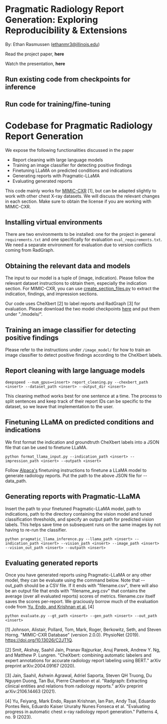 # Pragmatic Radiology Report Generation: Exploring Reproducibility & Extensions

By: Ethan Rasmussen (ethanmr3@illinois.edu)

Read the project paper, **here**

Watch the presentation, **here**

## Run existing code from checkpoints for inference

## Run code for training/fine-tuning


# Codebase for Pragmatic Radiology Report Generation

We expose the following functionalities discussed in the paper
* Report cleaning with large language models
* Training an image classifier for detecting positive findings
* Finetuning LLaMA on predicted conditions and indications
* Generating reports with Pragmatic-LLaMA
* Evaluating generated reports

This code mainly works for [MIMIC-CXR](https://physionet.org/content/mimic-cxr/2.0.0/) [1], but can be adapted slightly to work with other chest X-ray datasets. We will discuss the relevant changes in each section. Make sure to obtain the license if you are working with MIMIC-CXR.

## Installing virtual environments

There are two environments to be installed: one for the project in general `requirements.txt` and one specifically for evaluation `eval_requirements.txt`. We need a separate environment for evaluation due to version conflicts coming from RadGraph.


## Obtaining the relevant data and models

The input to our model is a tuple of (image, indication). Please follow the relevant dataset instructions to obtain them, especially the indication section. For MIMIC-CXR, you can use [create_section_files.py](https://github.com/MIT-LCP/mimic-cxr/tree/master/txt) to extract the indication, findings, and impression sections.

Our code uses CheXbert [2] to label reports and RadGraph [3] for evaluation. Please download the two model checkpoints [here](https://github.com/rajpurkarlab/CXR-Report-Metric) and put them under "./models/".

## Training an image classifier for detecting positive findings

Please refer to the instructions under `/image_model/` for how to train an image classifier to detect positive findings according to the CheXbert labels.

## Report cleaning with large language models

```
deepspeed --num_gpus=<insert> report_cleaning.py --chexbert_path <insert> --dataset_path <insert> --output_dir <insert>
```

This cleaning method works best for one sentence at a time. The process to split sentences and keep track of their report IDs can be specific to the dataset, so we leave that implementation to the user.

## Finetuning LLaMA on predicted conditions and indications

We first format the indication and groundtruth CheXbert labels into a JSON file that can be used to finetune LLaMA.

```
python format_llama_input.py --indication_path <insert> --impression_path <insert> --outpath <insert>
```

Follow [Alpaca's](https://github.com/tatsu-lab/stanford_alpaca) finetuning instructions to finetune a LLaMA model to generate radiology reports. Put the path to the above JSON file for --data_path.

## Generating reports with Pragmatic-LLaMA

Insert the path to your finetuned Pragmatic-LLaMA model, path to indications, path to the directory containing the vision model and tuned classification thresholds, and specify an output path for predicted vision labels. This helps save time on subsequent runs on the same images by not having to re-run the classifier.

```
python pragmatic_llama_inference.py --llama_path <insert> --indication_path <insert> --vision_path <insert> --image_path <insert> --vision_out_path <insert> --outpath <insert>
```

## Evaluating generated reports

Once you have generated reports using Pragmatic-LLaMA or any other model, they can be evaluate using the command below. Note that --out_path should be a CSV file. If it ends with "filename.csv", there will also be an output file that ends with "filename_avg.csv" that contains the average (over all evaluated reports) scores of metrics. filename.csv itself saves the scores per-report. We graciously borrow much of the evaluation code from [Yu, Endo, and Krishnan et al.](https://github.com/rajpurkarlab/CXR-Report-Metric/blob/main/CXRMetric/run_eval.py) [4]

```
python evaluate.py --gt_path <insert> --gen_path <insert> --out_path <insert>
```

[1] Johnson, Alistair, Pollard, Tom, Mark, Roger, Berkowitz, Seth, and Steven Horng. "MIMIC-CXR Database" (version 2.0.0). PhysioNet (2019). https://doi.org/10.13026/C2JT1Q.

[2] Smit, Akshay, Saahil Jain, Pranav Rajpurkar, Anuj Pareek, Andrew Y. Ng, and Matthew P. Lungren. "CheXbert: combining automatic labelers and expert annotations for accurate radiology report labeling using BERT." arXiv preprint arXiv:2004.09167 (2020).

[3] Jain, Saahil, Ashwin Agrawal, Adriel Saporta, Steven QH Truong, Du Nguyen Duong, Tan Bui, Pierre Chambon et al. "Radgraph: Extracting clinical entities and relations from radiology reports." arXiv preprint arXiv:2106.14463 (2021).

[4] Yu, Feiyang, Mark Endo, Rayan Krishnan, Ian Pan, Andy Tsai, Eduardo Pontes Reis, Eduardo Kaiser Ururahy Nunes Fonseca et al. "Evaluating progress in automatic chest x-ray radiology report generation." Patterns 4, no. 9 (2023).